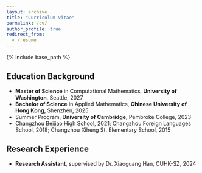 ```yaml
---
layout: archive
title: "Curriculum Vitae"
permalink: /cv/
author_profile: true
redirect_from:
  - /resume
---
```


{% include base_path %}
## Education Background
- <b>Master of Science</b> in Computational Mathematics, <b>University of Washington</b>, Seattle, 2027
- <b>Bachelor of Science</b> in Applied Mathematics, <b>Chinese University of Hong Kong</b>, Shenzhen, 2025
- Summer Program, <b>University of Cambridge</b>, Pembroke College, 2023
- Changzhou Beijiao High School, 2021; Changzhou Foreign Languages School, 2018; Changzhou Xiheng St. Elementary School, 2015

## Research Experience
- <b>Research Assistant</b>, supervised by Dr. Xiaoguang Han, CUHK-SZ, 2024
